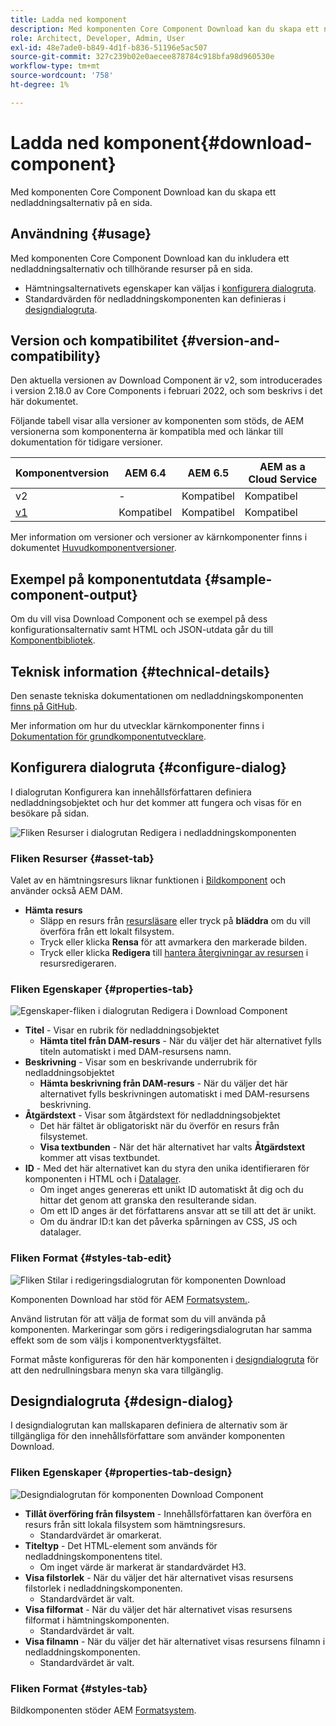 ```yaml
---
title: Ladda ned komponent
description: Med komponenten Core Component Download kan du skapa ett nedladdningsalternativ på en sida.
role: Architect, Developer, Admin, User
exl-id: 48e7ade0-b849-4d1f-b836-51196e5ac507
source-git-commit: 327c239b02e0aecee878784c918bfa98d960530e
workflow-type: tm+mt
source-wordcount: '758'
ht-degree: 1%

---
```


# Ladda ned komponent{#download-component}

Med komponenten Core Component Download kan du skapa ett nedladdningsalternativ på en sida.

## Användning {#usage}

Med komponenten Core Component Download kan du inkludera ett nedladdningsalternativ och tillhörande resurser på en sida.

* Hämtningsalternativets egenskaper kan väljas i [konfigurera dialogruta](#configure-dialog).
* Standardvärden för nedladdningskomponenten kan definieras i [designdialogruta](#design-dialog).

## Version och kompatibilitet {#version-and-compatibility}

Den aktuella versionen av Download Component är v2, som introducerades i version 2.18.0 av Core Components i februari 2022, och som beskrivs i det här dokumentet.

Följande tabell visar alla versioner av komponenten som stöds, de AEM versionerna som komponenterna är kompatibla med och länkar till dokumentation för tidigare versioner.

| Komponentversion | AEM 6.4 | AEM 6.5 | AEM as a Cloud Service |
|--- |--- |---|---|
| v2 | - | Kompatibel | Kompatibel |
| [v1](v1/download.md) | Kompatibel | Kompatibel | Kompatibel |

Mer information om versioner och versioner av kärnkomponenter finns i dokumentet [Huvudkomponentversioner](/help/versions.md).

## Exempel på komponentutdata {#sample-component-output}

Om du vill visa Download Component och se exempel på dess konfigurationsalternativ samt HTML och JSON-utdata går du till [Komponentbibliotek](https://adobe.com/go/aem_cmp_library_download).

## Teknisk information {#technical-details}

Den senaste tekniska dokumentationen om nedladdningskomponenten [finns på GitHub](https://adobe.com/go/aem_cmp_tech_download_v2).

Mer information om hur du utvecklar kärnkomponenter finns i [Dokumentation för grundkomponentutvecklare](/help/developing/overview.md).

## Konfigurera dialogruta {#configure-dialog}

I dialogrutan Konfigurera kan innehållsförfattaren definiera nedladdningsobjektet och hur det kommer att fungera och visas för en besökare på sidan.

![Fliken Resurser i dialogrutan Redigera i nedladdningskomponenten](/help/assets/download-edit-asset.png)

### Fliken Resurser {#asset-tab}

Valet av en hämtningsresurs liknar funktionen i [Bildkomponent](image.md) och använder också AEM DAM.

* **Hämta resurs**
   * Släpp en resurs från [resursläsare](https://experienceleague.adobe.com/docs/experience-manager-cloud-service/sites/authoring/fundamentals/environment-tools.html) eller tryck på **bläddra** om du vill överföra från ett lokalt filsystem.
   * Tryck eller klicka **Rensa** för att avmarkera den markerade bilden.
   * Tryck eller klicka **Redigera** till [hantera återgivningar av resursen](https://experienceleague.adobe.com/docs/experience-manager-cloud-service/assets/manage/manage-digital-assets.html) i resursredigeraren.

### Fliken Egenskaper {#properties-tab}

![Egenskaper-fliken i dialogrutan Redigera i Download Component](/help/assets/download-edit-properties.png)

* **Titel** - Visar en rubrik för nedladdningsobjektet
   * **Hämta titel från DAM-resurs** - När du väljer det här alternativet fylls titeln automatiskt i med DAM-resursens namn.
* **Beskrivning** - Visar som en beskrivande underrubrik för nedladdningsobjektet
   * **Hämta beskrivning från DAM-resurs** - När du väljer det här alternativet fylls beskrivningen automatiskt i med DAM-resursens beskrivning.
* **Åtgärdstext** - Visar som åtgärdstext för nedladdningsobjektet
   * Det här fältet är obligatoriskt när du överför en resurs från filsystemet.
   * **Visa textbunden** - När det här alternativet har valts **Åtgärdstext** kommer att visas textbundet.
* **ID** - Med det här alternativet kan du styra den unika identifieraren för komponenten i HTML och i [Datalager](/help/developing/data-layer/overview.md).
   * Om inget anges genereras ett unikt ID automatiskt åt dig och du hittar det genom att granska den resulterande sidan.
   * Om ett ID anges är det författarens ansvar att se till att det är unikt.
   * Om du ändrar ID:t kan det påverka spårningen av CSS, JS och datalager.

### Fliken Format {#styles-tab-edit}

![Fliken Stilar i redigeringsdialogrutan för komponenten Download](/help/assets/download-edit-styles.png)

Komponenten Download har stöd för AEM [Formatsystem.](/help/get-started/authoring.md#component-styling).

Använd listrutan för att välja de format som du vill använda på komponenten. Markeringar som görs i redigeringsdialogrutan har samma effekt som de som väljs i komponentverktygsfältet.

Format måste konfigureras för den här komponenten i [designdialogruta](#design-dialog) för att den nedrullningsbara menyn ska vara tillgänglig.

## Designdialogruta {#design-dialog}

I designdialogrutan kan mallskaparen definiera de alternativ som är tillgängliga för den innehållsförfattare som använder komponenten Download.

### Fliken Egenskaper {#properties-tab-design}

![Designdialogrutan för komponenten Download Component](/help/assets/download-design.png)

* **Tillåt överföring från filsystem** - Innehållsförfattaren kan överföra en resurs från sitt lokala filsystem som hämtningsresurs.
   * Standardvärdet är omarkerat.
* **Titeltyp** - Det HTML-element som används för nedladdningskomponentens titel.
   * Om inget värde är markerat är standardvärdet H3.
* **Visa filstorlek** - När du väljer det här alternativet visas resursens filstorlek i nedladdningskomponenten.
   * Standardvärdet är valt.
* **Visa filformat** - När du väljer det här alternativet visas resursens filformat i hämtningskomponenten.
   * Standardvärdet är valt.
* **Visa filnamn** - När du väljer det här alternativet visas resursens filnamn i nedladdningskomponenten.
   * Standardvärdet är valt.

### Fliken Format {#styles-tab}

Bildkomponenten stöder AEM [Formatsystem](/help/get-started/authoring.md#component-styling).
